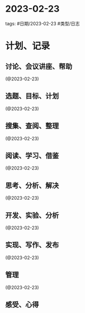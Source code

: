 

# 2023-02-23


tags: #日期/2023-02-23 #类型/日志 


# 计划、记录

## 讨论、会议讲座、帮助

(@2023-02-23)



## 选题、目标、计划

(@2023-02-23)



## 搜集、查阅、整理

(@2023-02-23)



## 阅读、学习、借鉴

(@2023-02-23)



## 思考、分析、解决

(@2023-02-23)



## 开发、实验、分析

(@2023-02-23)



## 实现、写作、发布

(@2023-02-23)





## 管理

(@2023-02-23)



## 感受、心得



